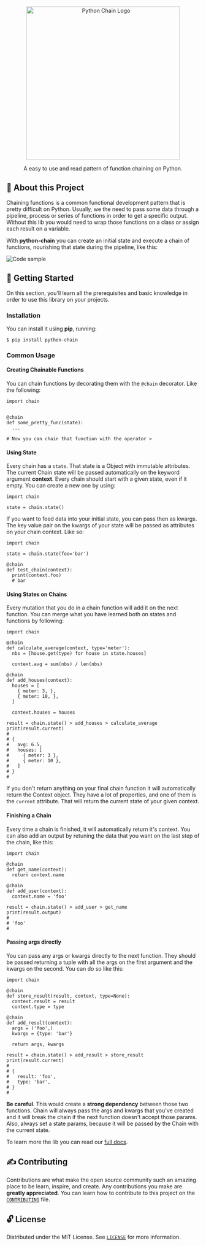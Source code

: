 <p align="center">
  <br>
   <img src="https://i.imgur.com/54Ssp9c.png" width="400" alt="Python Chain Logo" title="Python Chain Logo" />
  <br>
</p>
<p align="center">
A easy to use and read pattern of function chaining on Python.
</p>

## 📖 About this Project

Chaining functions is a common functional development pattern that is pretty difficult on Python. Usually, we the need to pass some data through a pipeline, process or series of functions in order to get a specific output. Without this lib you would need to wrap those functions on a class or assign each result on a variable.

With **python-chain** you can create an initial state and execute a chain of functions, nourishing that state during the pipeline, like this:

![Code sample](https://i.imgur.com/BmuABfE.png)

## 🤖 Getting Started

On this section, you'll learn all the prerequisites and basic knowledge in order to use this library on your projects.

### Installation

You can install it using **pip**, running:

```
$ pip install python-chain
```

### Common Usage

#### Creating Chainable Functions

You can chain functions by decorating them with the `@chain` decorator. Like the following:

```
import chain


@chain
def some_pretty_func(state):
  ...

# Now you can chain that function with the operator >
```

#### Using State

Every chain has a `state`. That state is a Object with immutable attributes. The current Chain state will be passed automatically on the keyword argument **context**. Every chain should start with a given state, even if it empty. You can create a new one by using:

```
import chain

state = chain.state()
```

If you want to feed data into your initial state, you can pass then as kwargs. The key value pair on the kwargs of your state will be passed as attributes on your chain context. Like so:

```
import chain

state = chain.state(foo='bar')

@chain
def test_chain(context):
  print(context.foo)
  # bar

```

#### Using States on Chains

Every mutation that you do in a chain function will add it on the next function. You can merge what you have learned both on states and functions by following:

```
import chain

@chain
def calculate_average(context, type='meter'):
  nbs = [house.get(type) for house in state.houses]

  context.avg = sum(nbs) / len(nbs)

@chain
def add_houses(context):
  houses = [
    { meter: 3, },
    { meter: 10, },
  ]

  context.houses = houses

result = chain.state() > add_houses > calculate_average
print(result.current)
#
# {
#   avg: 6.5,
#   houses: [
#     { meter: 3 },
#     { meter: 10 },
#   ]
# }
#
```

If you don't return anything on your final chain function it will automatically return the Context object. They have a lot of properties, and one of them is the `current` attribute. That will return the current state of your given context.

#### Finishing a Chain

Every time a chain is finished, it will automatically return it's context. You can also add an output by retuning the data that you want on the last step of the chain, like this:

```
import chain

@chain
def get_name(context):
  return context.name

@chain
def add_user(context):
  context.name = 'foo'

result = chain.state() > add_user > get_name
print(result.output)
#
# 'foo'
#
```

#### Passing args directly
You can pass any args or kwargs directly to the next function. They should be passed returning a tuple with all the args on the first argument and the kwargs on the second. You can do so like this:

```
import chain

@chain
def store_result(result, context, type=None):
  context.result = result
  context.type = type

@chain
def add_result(context):
  args = ('foo',)
  kwargs = {type: 'bar'}

  return args, kwargs

result = chain.state() > add_result > store_result
print(result.current)
#
# {
#   result: 'foo',
#   type: 'bar',
# }
#
```

**Be careful**. This would create a **strong dependency** between those two functions. Chain will always pass the args and kwargs that you've created and it will break the chain if the next function doesn't accept those params. Also, always set a state params, because it will be passed by the Chain with the current state.

To learn more the lib you can read our [full docs]().

## ✍️ Contributing

Contributions are what make the open source community such an amazing place to be learn, inspire, and create. Any contributions you make are **greatly appreciated**. You can learn how to contribute to this project on the [`CONTRIBUTING`](CONTRIBUTING.md) file.

## 🔓 License

Distributed under the MIT License. See [`LICENSE`](LICENSE) for more information.
